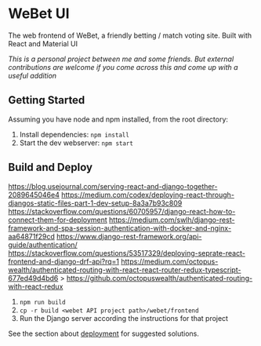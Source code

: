# WeBet UI

The web frontend of WeBet, a friendly betting / match voting site. Built with React and Material UI

*This is a personal project between me and some friends. But external contributions are welcome if
you come across this and come up with a useful addition*

## Getting Started

Assuming you have node and npm installed, from the root directory:

1. Install dependencies: `npm install`
2. Start the dev webserver: `npm start`

## Build and Deploy

https://blog.usejournal.com/serving-react-and-django-together-2089645046e4
https://medium.com/codex/deploying-react-through-djangos-static-files-part-1-dev-setup-8a3a7b93c809
https://stackoverflow.com/questions/60705957/django-react-how-to-connect-them-for-deployment
https://medium.com/swlh/django-rest-framework-and-spa-session-authentication-with-docker-and-nginx-aa64871f29cd
https://www.django-rest-framework.org/api-guide/authentication/
https://stackoverflow.com/questions/53517329/deploying-seprate-react-frontend-and-django-drf-api?rq=1
https://medium.com/octopus-wealth/authenticated-routing-with-react-react-router-redux-typescript-677ed49d4bd6 > https://github.com/octopuswealth/authenticated-routing-with-react-redux

1. `npm run build`
2. `cp -r build <webet API project path>/webet/frontend`
3. Run the Django server according the instructions for that project

See the section about [deployment](https://facebook.github.io/create-react-app/docs/deployment) for suggested solutions.

